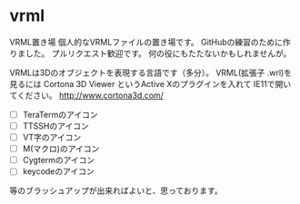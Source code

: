 # vrml
VRML置き場
個人的なVRMLファイルの置き場です。
GitHubの練習のために作りました。
プルリクエスト歓迎です。
何の役にもたたないかもしれませんが。

VRMLは3Dのオブジェクトを表現する言語です（多分）。 
VRML(拡張子 .wrl)を見るには 
Cortona 3D Viewer というActive Xのプラグインを入れて IE11で開いてください。
http://www.cortona3d.com/

- [ ] TeraTermのアイコン
- [ ] TTSSHのアイコン
- [ ] VT字のアイコン
- [ ] M(マクロ)のアイコン
- [ ] Cygtermのアイコン
- [ ] keycodeのアイコン

等のブラッシュアップが出来ればよいと、思っております。

